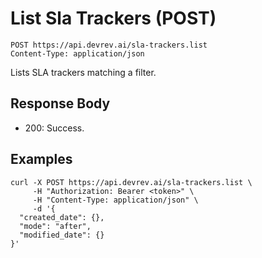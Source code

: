 # List Sla Trackers (POST)

```http
POST https://api.devrev.ai/sla-trackers.list
Content-Type: application/json
```

Lists SLA trackers matching a filter.



## Response Body

- 200: Success.

## Examples

```shell
curl -X POST https://api.devrev.ai/sla-trackers.list \
     -H "Authorization: Bearer <token>" \
     -H "Content-Type: application/json" \
     -d '{
  "created_date": {},
  "mode": "after",
  "modified_date": {}
}'
```